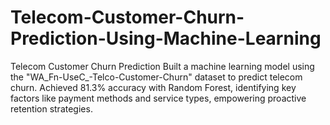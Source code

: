 # Telecom-Customer-Churn-Prediction-Using-Machine-Learning
Telecom Customer Churn Prediction Built a machine learning model using the "WA_Fn-UseC_-Telco-Customer-Churn" dataset to predict telecom churn. Achieved 81.3% accuracy with Random Forest, identifying key factors like payment methods and service types, empowering proactive retention strategies.
